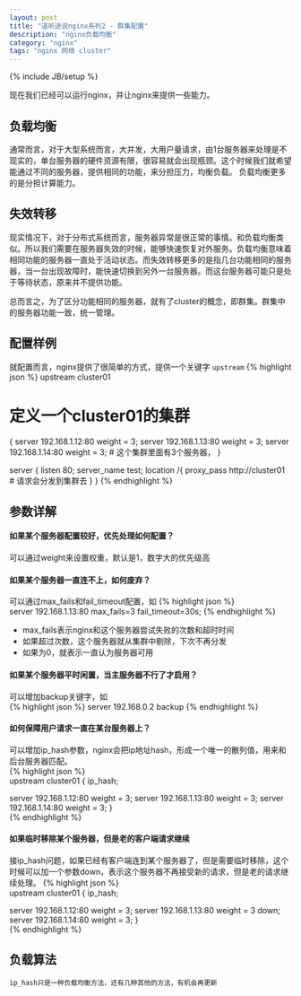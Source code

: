 ```yaml
---
layout: post
title: "道听途说nginx系列2 - 群集配置"
description: "nginx负载均衡"
category: "nginx"
tags: "nginx 网络 cluster"
---
```

{% include JB/setup %}

   现在我们已经可以运行nginx，并让nginx来提供一些能力。  


## 负载均衡
   通常而言，对于大型系统而言，大并发，大用户量请求，由1台服务器来处理是不现实的，单台服务器的硬件资源有限，很容易就会出现瓶颈。这个时候我们就希望能通过不同的服务器，提供相同的功能，来分担压力，均衡负载。
   负载均衡更多的是分担计算能力。

## 失效转移
   现实情况下，对于分布式系统而言，服务器异常是很正常的事情。和负载均衡类似。所以我们需要在服务器失效的时候，能够快速恢复对外服务。负载均衡意味着相同功能的服务器一直处于活动状态。而失效转移更多的是指几台功能相同的服务器，当一台出现故障时，能快速切换到另外一台服务器。而这台服务器可能只是处于等待状态，原来并不提供功能。
   
总而言之，为了区分功能相同的服务器，就有了cluster的概念，即群集。群集中的服务器功能一致，统一管理。  

## 配置样例
  就配置而言，nginx提供了很简单的方式，提供一个关键字 `upstream`
  {% highlight json %} 
  upstream  cluster01
  # 定义一个cluster01的集群
  {
  	server 192.168.1.12:80 weight = 3;
  	server 192.168.1.13:80 weight = 3;
  	server 192.168.1.14:80 weight = 3;
  	# 这个集群里面有3个服务器，
  }
  
  server {
  	listen  80;
  	server_name test;
  	location /{
  		proxy_pass http://cluster01
  		# 请求会分发到集群去
  	}
  }
  {% endhighlight  %}
 
## 参数详解

#### 如果某个服务器配置较好，优先处理如何配置？
  可以通过weight来设置权重，默认是1，数字大的优先级高
  
#### 如果某个服务器一直连不上，如何废弃？
  可以通过max_fails和fail_timeout配置，如 
  {% highlight json %}  
  server 192.168.1.13:80  max_fails=3 fail_timeout=30s;
  {% endhighlight  %} 
  
  * max_fails表示nginx和这个服务器尝试失败的次数和超时时间
  * 如果超过次数，这个服务器就从集群中剔除，下次不再分发
  * 如果为0，就表示一直认为服务器可用  
 
#### 如果某个服务器平时闲置，当主服务器不行了才启用？
  可以增加backup关键字，如  
  {% highlight json %} 
  server 192.168.0.2  backup
  {% endhighlight  %} 
  
#### 如何保障用户请求一直在某台服务器上？
  可以增加ip_hash参数，nginx会把ip地址hash，形成一个唯一的散列值，用来和后台服务器匹配。  
{% highlight json %}   
upstream cluster01 {
   ip_hash;

   server 192.168.1.12:80 weight = 3;
   server 192.168.1.13:80 weight = 3;
   server 192.168.1.14:80 weight = 3;
}   
{% endhighlight  %} 

#### 如果临时移除某个服务器，但是老的客户端请求继续
  接ip_hash问题，如果已经有客户端连到某个服务器了，但是需要临时移除，这个时候可以加一个参数down，表示这个服务器不再接受新的请求，但是老的请求继续处理。
{% highlight json %}  
upstream cluster01 {
   ip_hash;

   server 192.168.1.12:80 weight = 3;
   server 192.168.1.13:80 weight = 3 down;
   server 192.168.1.14:80 weight = 3;
}  
{% endhighlight  %}   

## 负载算法
	ip_hash只是一种负载均衡方法，还有几种其他的方法，有机会再更新